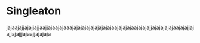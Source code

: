 # Singleaton
jajaajajjajajjajjaajjajaajajaaajajajajajajajajajajaajajajajaajajajajjajajajajajaajajajjajajjajajjjajaajjajajaja

